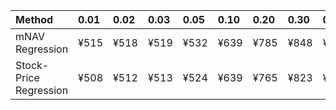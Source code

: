 | Method                 | 0.01   | 0.02   | 0.03   | 0.05   | 0.10   | 0.20   | 0.30   | 0.40   | 0.50   | 0.60   | 0.70   | 0.80   | 0.90   | 0.95   | 0.97   | 0.98   | 0.99   |
|:-----------------------|:-------|:-------|:-------|:-------|:-------|:-------|:-------|:-------|:-------|:-------|:-------|:-------|:-------|:-------|:-------|:-------|:-------|
| mNAV Regression        | ¥515   | ¥518   | ¥519   | ¥532   | ¥639   | ¥785   | ¥848   | ¥947   | ¥1,092 | ¥1,249 | ¥1,393 | ¥1,826 | ¥2,221 | ¥2,474 | ¥2,533 | ¥2,709 | ¥2,691 |
| Stock-Price Regression | ¥508   | ¥512   | ¥513   | ¥524   | ¥639   | ¥765   | ¥823   | ¥888   | ¥1,026 | ¥1,102 | ¥1,270 | ¥1,755 | ¥2,056 | ¥2,288 | ¥2,279 | ¥2,484 | ¥2,500 |
